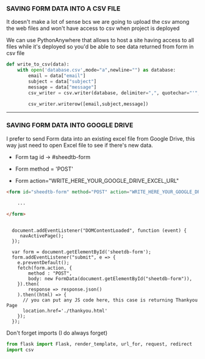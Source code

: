 
### SAVING FORM DATA INTO A CSV FILE

It doesn't make a lot of sense bcs we are going to upload the csv among the web files and won't have access to csv when project is deployed

We can use PythonAnywhere that allows to host a site having access to all files while it's deployed so you'd be able to see data returned from form in csv file

```py
def write_to_csv(data):
    with open('database.csv',mode="a",newline="") as database:
        email = data["email"]
        subject = data["subject"]
        message = data["message"]
        csv_writer = csv.writer(database, delimiter=",", quotechar="'", quoting=csv.QUOTE_MINIMAL)

        csv_writer.writerow([email,subject,message])
```

___

### SAVING FORM DATA INTO GOOGLE DRIVE

I prefer to send Form data into an existing excel file from Google Drive, this way just need to open Excel file to see if there's new data.

- Form tag id -> #sheedtb-form

- Form method = 'POST'

- Form action="WRITE_HERE_YOUR_GOOGLE_DRIVE_EXCEL_URL" 


```HTML
<form id="sheedtb-form" method="POST" action="WRITE_HERE_YOUR_GOOGLE_DRIVE_EXCEL_URL">

    ...
    
</form>
```

```JS

  document.addEventListener("DOMContentLoaded", function (event) {
     navActivePage();
  });

  var form = document.getElementById('sheetdb-form');
  form.addEventListener("submit", e => {
    e.preventDefault();
    fetch(form.action, {
        method : "POST",
        body: new FormData(document.getElementById("sheetdb-form")),
    }).then(
        response => response.json()
    ).then((html) => {
      // you can put any JS code here, this case is returning Thankyou Page
      location.href='./thankyou.html'
    });
  });

```

Don't forget imports (I do always forget)

```py
from flask import Flask, render_template, url_for, request, redirect
import csv
```
